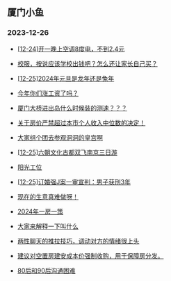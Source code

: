 ## 厦门小鱼 
### 2023-12-26

+ [[12-24]开一晚上空调8度电，不到2.4元](http://bbs.xmfish.com/read-htm-tid-18125628.html)

+ [校服，按说应该学校出钱吧？怎么还让家长自己买？](http://bbs.xmfish.com/read-htm-tid-18125684.html)

+ [[12-25]2024年元旦是龙年还是兔年](http://bbs.xmfish.com/read-htm-tid-18125665.html)

+ [今年你们涨工资了吗？](http://bbs.xmfish.com/read-htm-tid-18125809.html)

+ [厦门大桥进出岛什么时候装的测速？？？](http://bbs.xmfish.com/read-htm-tid-18125812.html)

+ [关于房价严禁超过本市个人收入中位数的决定！](http://bbs.xmfish.com/read-htm-tid-18125681.html)

+ [大家组个团去参观洞洞的皇宫啊](http://bbs.xmfish.com/read-htm-tid-18125760.html)

+ [[12-25]六朝文化古都双飞南京三日游](http://bbs.xmfish.com/read-htm-tid-18125757.html)

+ [阳光工位](http://bbs.xmfish.com/read-htm-tid-18125833.html)

+ [[12-25]订婚强J案一审宣判：男子获刑3年](http://bbs.xmfish.com/read-htm-tid-18125891.html)

+ [现在的生意真难做呀！](http://bbs.xmfish.com/read-htm-tid-18125739.html)

+ [2024年一房一策](http://bbs.xmfish.com/read-htm-tid-18125788.html)

+ [大家来解释一下叫什么](http://bbs.xmfish.com/read-htm-tid-18125951.html)

+ [两性聊天的推拉技巧，调动对方的情绪很上头](http://bbs.xmfish.com/read-htm-tid-18125920.html)

+ [建议对空置房建安成本价强制收购，用于保障房分发。](http://bbs.xmfish.com/read-htm-tid-18125862.html)

+ [80后和90后沟通困难](http://bbs.xmfish.com/read-htm-tid-18125748.html)

